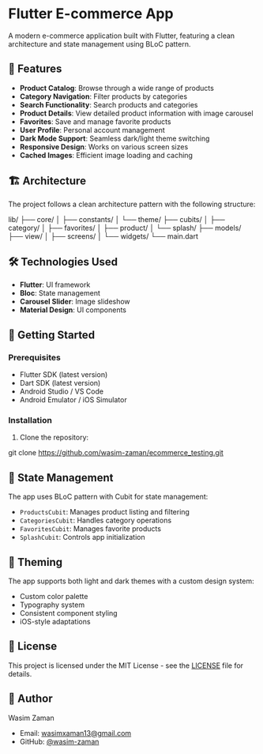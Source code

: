 # Flutter E-commerce App

A modern e-commerce application built with Flutter, featuring a clean architecture and state management using BLoC pattern.

## 📱 Features

- **Product Catalog**: Browse through a wide range of products
- **Category Navigation**: Filter products by categories
- **Search Functionality**: Search products and categories
- **Product Details**: View detailed product information with image carousel
- **Favorites**: Save and manage favorite products
- **User Profile**: Personal account management
- **Dark Mode Support**: Seamless dark/light theme switching
- **Responsive Design**: Works on various screen sizes
- **Cached Images**: Efficient image loading and caching

## 🏗️ Architecture

The project follows a clean architecture pattern with the following structure:

lib/
├── core/
│ ├── constants/
│ └── theme/
├── cubits/
│ ├── category/
│ ├── favorites/
│ ├── product/
│ └── splash/
├── models/
├── view/
│ ├── screens/
│ └── widgets/
└── main.dart

## 🛠️ Technologies Used

- **Flutter**: UI framework
- **Bloc**: State management
- **Carousel Slider**: Image slideshow
- **Material Design**: UI components

## 🚀 Getting Started

### Prerequisites

- Flutter SDK (latest version)
- Dart SDK (latest version)
- Android Studio / VS Code
- Android Emulator / iOS Simulator

### Installation

1. Clone the repository:

git clone https://github.com/wasim-zaman/ecommerce_testing.git

## 🎯 State Management

The app uses BLoC pattern with Cubit for state management:

- `ProductsCubit`: Manages product listing and filtering
- `CategoriesCubit`: Handles category operations
- `FavoritesCubit`: Manages favorite products
- `SplashCubit`: Controls app initialization

## 🎨 Theming

The app supports both light and dark themes with a custom design system:

- Custom color palette
- Typography system
- Consistent component styling
- iOS-style adaptations

## 📄 License

This project is licensed under the MIT License - see the [LICENSE](LICENSE) file for details.

## 👤 Author

Wasim Zaman

- Email: wasimxaman13@gmail.com
- GitHub: [@wasim-zaman](https://github.com/yourgithubusername)
